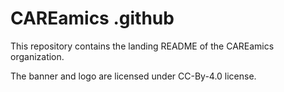 # CAREamics .github

This repository contains the landing README of the CAREamics organization.

The banner and logo are licensed under CC-By-4.0 license.
